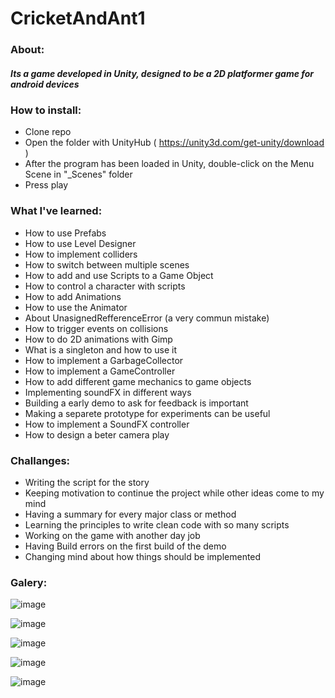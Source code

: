 # CricketAndAnt1
### About:
##### Its a game developed in Unity, designed to be a 2D platformer game for android devices

### How to install:
 - Clone repo
 - Open the folder with UnityHub ( https://unity3d.com/get-unity/download )
 - After the program has been loaded in Unity, double-click on the Menu Scene in "_Scenes" folder
 - Press play
 
### What I've learned:
 - How to use Prefabs
 - How to use Level Designer
 - How to implement colliders
 - How to switch between multiple scenes
 - How to add and use Scripts to a Game Object
 - How to control a character with scripts
 - How to add Animations
 - How to use the Animator
 - About UnasignedRefferenceError (a very commun mistake)
 - How to trigger events on collisions
 - How to do 2D animations with Gimp
 - What is a singleton and how to use it
 - How to implement a GarbageCollector
 - How to implement a GameController
 - How to add different game mechanics to game objects
 - Implementing soundFX in different ways
 - Building a early demo to ask for feedback is important
 - Making a separete prototype for experiments can be useful
 - How to implement a SoundFX controller
 - How to design a beter camera play
 
### Challanges:
 - Writing the script for the story
 - Keeping motivation to continue the project while other ideas come to my mind
 - Having a summary for every major class or method
 - Learning the principles to write clean code with so many scripts
 - Working on the game with another day job
 - Having Build errors on the first build of the demo
 - Changing mind about how things should be implemented


### Galery:

![image](https://user-images.githubusercontent.com/70013669/193876443-50f612ab-5627-404d-8cf9-f965e0586d40.png)

![image](https://user-images.githubusercontent.com/70013669/194838693-ae9dd8b0-e0c3-4c7f-9e51-6a356b3a8a58.png)

![image](https://user-images.githubusercontent.com/70013669/196037315-74444c68-b148-4d93-a660-92eb8b805b52.png)

![image](https://user-images.githubusercontent.com/70013669/196250168-cbffadb8-c014-4304-852b-464a57fc611f.png)

![image](https://user-images.githubusercontent.com/70013669/212551975-8ab18a82-926c-4b3d-97ae-190b19afdfd9.png)





<!-- Log- 4/10/22:
The menu has the play button functional
The intro level is working
further design of the first 3 levels is necesary after script is written
next up is the design of the main character

    Log 10/10/2022:
The main players was created, with animation, collisions and logic, 
to be replaces later with a cricket sprite

    Log 16/10/22:
Mobile controllers added, now i should design at least the main character to 
start to have an ideea about animations and 2D design meanwhile,
i should finish the intro level design

    Log 16/10/22:
I tiped my toes in gimp and did some 2D animation, i can imagine doing it 
better but for the first idle animation of the Cricket its ok.
Now that i got ahang of i have to do the other 6 animations of the cricket
meanwhile i should finish the intro level design

    Log 17/10/22:
Finished trhe cricke taniamtions, not good not terible, i should try a
different aproach for the next sprite
i should finish lvl design on intro to lounch demo

    Log 27/10/22:
Added sfx controller

    Log 1/11/22:
Added some mooving and falling platforms, also breakable crates, theese will 
be usefull to make the game fun, I belive its realistic to have a demo lvl by
december to show to friends, some script ideas come to mind but i should write it down.
I figured i should at least finish the tutorial to the adds section before completing lvls
having a demo by then its realistical 

   Log 19/11/22:
I just moved to Sinaia mountains, winter is comming, and soon ill finish my room, then i hope
I can work a lot more, now, i just finished implementing all the game mechanics and i believe i can
start to build the demo after im done with enemies and sound FX

    Log 5/1/23:
I returned from Sinaia, while i was there i managed to work on the demo of the game (not on this repo),
version is still not ready (waiting for some sound fx and a few more features).
Now the tutorial is still 75%, today i implemented the AudioCRTL 

    Log 15/2/23:
Some functionalities added here and on the demo: Text palques, beter camera, the violin.
I need to make the cinematics perfect, fix bugs and i will have a MVP for the CV -->
